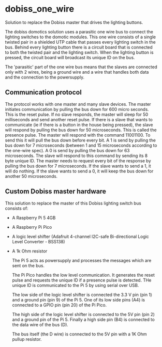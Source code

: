 # dobiss_one_wire
Solution to replace the Dobiss master that drives the lighting buttons.

The dobiss domotics solution uses a parasitic one wire bus to connect the lighting switches to the domotic modules. This one wire consists of a single twisted pair in a shielded UTP cable that passes every lighting switch in the bus. Behind every lighting button there is a circuit board that is connected to both the twisted pair and the lighting switch. When the lighting button is pressed, the circuit board will broadcast its unique ID on the bus.

The 'parasitic' part of the one wire bus means that the slaves are connected only with 2 wires, being a ground wire and a wire that handles both data and the connection to the powersupply.

## Communication protocol
The protocol works with one master and many slave devices. The master initiates communication by pulling the bus down for 600 micro seconds. This is the reset pulse.
If no slave responds, the master will sleep for 50 milliseconds and send another reset pulse.
If there is a slave that wants to communicate (ie if there is a button in the house being pressed), the slave will respond by pulling the bus down for 50 microseconds. This is called the presence pulse.
The master will respond with the command 11001100. To send this it will pull the bus down before every bit. A 1 is send by pulling the bus down for 7 microseconds (between 1 and 15 microseconds according to the one-wire spec). A 0 is send by pulling the bus down for 63 microseconds.
The slave will respond to this command by sending its 8 byte unique ID. The master needs to request every bit of the response by pulling the bus down for 7 microseconds. If the slave wants to send a 1, it will do nothing. If the slave wants to send a 0, it will keep the bus down for another 50 microseconds.

## Custom Dobiss master hardware
This solution to replace the master of this Dobiss lighting switch bus consists of:
* A Raspberry Pi 5 4GB
* A Raspberry Pi Pico
* A logic level shifter (Adafruit 4-channel I2C-safe Bi-directional Logic Level Converter - BSS138)
* A 1k Ohm resistor

  The Pi 5 acts as powersupply and processes the messages which are sent on the bus.

  The Pi Pico handles the low level communication. It generates the reset pulse and requests the unique ID if a presence pulse is detected. THe unique ID is communicated to the Pi 5 by using serial over USB.

  The low side of the logic level shifter is connected the 3.3 V pin (pin 1) and a ground pin (pin 9) of the Pi 5. One of its low side pins (A4) is connected to a GPIO pin (pin 20) of the Pi Pico.

  The high side of the logic level shifter is connected to the 5V pin (pin 2) and a ground pin of the Pi 5. Finally a high side pin (B4) is connected to the data wire of the bus (D).

  The bus itself (the D wire) is connected to the 5V pin with a 1K Ohm pullup resistor.
